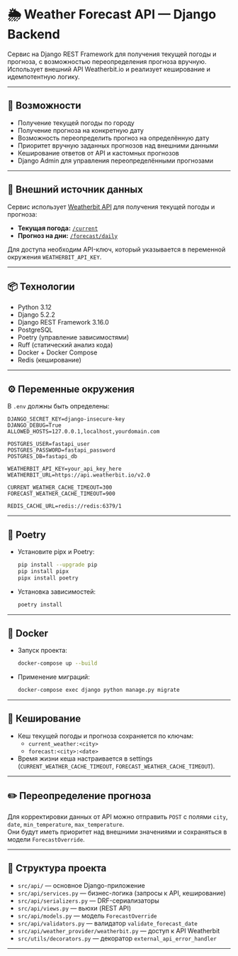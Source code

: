 # 🌦 Weather Forecast API — Django Backend

Сервис на Django REST Framework для получения текущей погоды и прогноза, с возможностью переопределения прогноза вручную. Использует внешний API Weatherbit.io и реализует кеширование и идемпотентную логику.

---

## 🚀 Возможности

* Получение текущей погоды по городу
* Получение прогноза на конкретную дату
* Возможность переопределить прогноз на определённую дату
* Приоритет вручную заданных прогнозов над внешними данными
* Кеширование ответов от API и кастомных прогнозов
* Django Admin для управления переопределёнными прогнозами

---

## 🔗 Внешний источник данных

Сервис использует [Weatherbit API](https://www.weatherbit.io/api) для получения текущей погоды и прогноза:

- **Текущая погода:** [`/current`](https://www.weatherbit.io/api/weather-current)
- **Прогноз на дни:** [`/forecast/daily`](https://www.weatherbit.io/api/weather-forecast-16-day)

Для доступа необходим API-ключ, который указывается в переменной окружения `WEATHERBIT_API_KEY`.

---

## 📦 Технологии

* Python 3.12
* Django 5.2.2
* Django REST Framework 3.16.0
* PostgreSQL
* Poetry (управление зависимостями)
* Ruff (статический анализ кода)
* Docker + Docker Compose
* Redis (кеширование)

---

## ⚙️ Переменные окружения

В `.env` должны быть определены:

```env
DJANGO_SECRET_KEY=django-insecure-key
DJANGO_DEBUG=True
ALLOWED_HOSTS=127.0.0.1,localhost,yourdomain.com

POSTGRES_USER=fastapi_user
POSTGRES_PASSWORD=fastapi_password
POSTGRES_DB=fastapi_db

WEATHERBIT_API_KEY=your_api_key_here
WEATHERBIT_URL=https://api.weatherbit.io/v2.0

CURRENT_WEATHER_CACHE_TIMEOUT=300
FORECAST_WEATHER_CACHE_TIMEOUT=900

REDIS_CACHE_URL=redis://redis:6379/1
```

---

## 🐍 Poetry

- Установите pipx и Poetry:
  
   ```bash
   pip install --upgrade pip
   pip install pipx
   pipx install poetry
   ```

- Установка зависимостей:

   ```bash
   poetry install
   ```

---

## 🐳 Docker

- Запуск проекта:

   ```bash
   docker-compose up --build
   ```

- Применение миграций:

   ```bash
   docker-compose exec django python manage.py migrate
   ```

---

## 🔄 Кеширование

- Кеш текущей погоды и прогноза сохраняется по ключам:
  - `current_weather:<city>`
  - `forecast:<city>:<date>`
- Время жизни кеша настраивается в settings (`CURRENT_WEATHER_CACHE_TIMEOUT`, `FORECAST_WEATHER_CACHE_TIMEOUT`).

---

## ✏️ Переопределение прогноза

Для корректировки данных от API можно отправить `POST` с полями `city`, `date`, `min_temperature`, `max_temperature`.  
Они будут иметь приоритет над внешними значениями и сохраняться в модели `ForecastOverride`.

---

## 📁 Структура проекта

- `src/api/` — основное Django-приложение
- `src/api/services.py` — бизнес-логика (запросы к API, кеширование)
- `src/api/serializers.py` — DRF-сериализаторы
- `src/api/views.py` — вьюхи (REST API)
- `src/api/models.py` — модель `ForecastOverride`
- `src/api/validators.py` — валидатор `validate_forecast_date`
- `src/api/weather_provider/weatherbit.py` — доступ к API Weatherbit
- `src/utils/decorators.py` — декоратор `external_api_error_handler`

---

